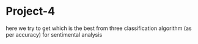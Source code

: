 # Project-4
here we try to get which is the best from three classification algorithm (as per accuracy) for sentimental analysis
